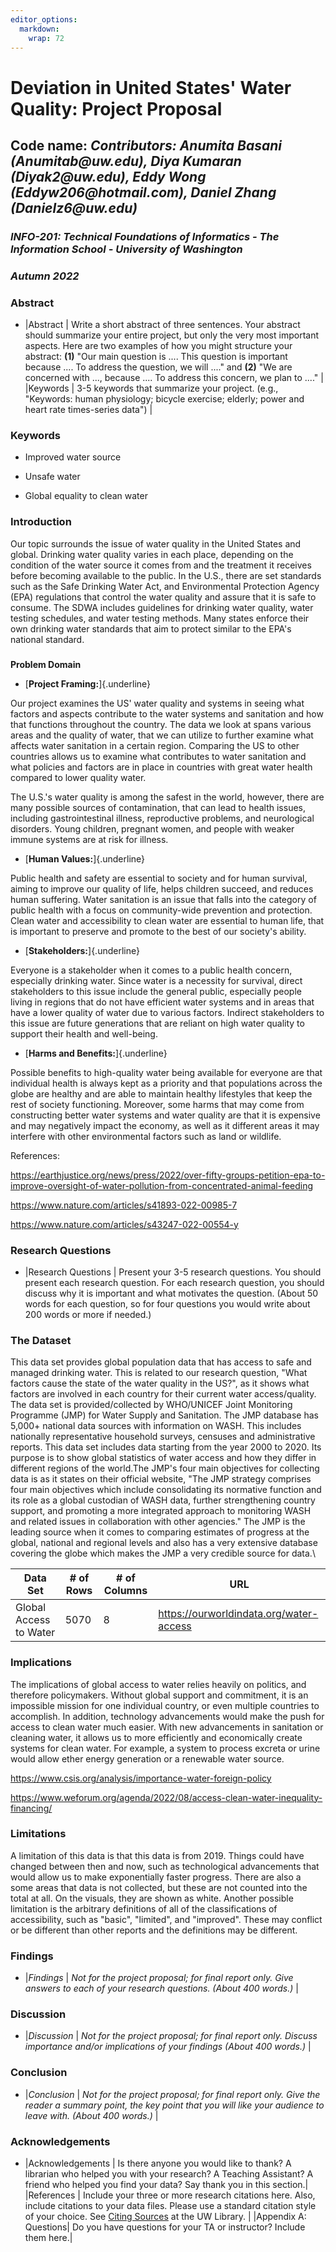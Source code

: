 ```yaml
---
editor_options: 
  markdown: 
    wrap: 72
---
```


# Deviation in United States' Water Quality: Project Proposal

## Code name: *Contributors: Anumita Basani (Anumitab\@uw.edu), Diya Kumaran   (Diyak2\@uw.edu), Eddy Wong (Eddyw206\@hotmail.com), Daniel Zhang (Danielz6\@uw.edu)*

### *INFO-201: Technical Foundations of Informatics - The Information School - University of Washington*

### *Autumn 2022*

### **Abstract**

-   \|Abstract \| Write a short abstract of three sentences. Your
    abstract should summarize your entire project, but only the very
    most important aspects. Here are two examples of how you might
    structure your abstract: **(1)** "Our main question is .... This
    question is important because .... To address the question, we will
    ...." and **(2)** "We are concerned with ..., because .... To
    address this concern, we plan to ...." \| \|Keywords \| 3-5 keywords
    that summarize your project. (e.g., "Keywords: human physiology;
    bicycle exercise; elderly; power and heart rate times-series data")
    \|

### Keywords

-   Improved water source

-   Unsafe water

-   Global equality to clean water

### Introduction

Our topic surrounds the issue of water quality in the United
States and global. Drinking water quality varies in each place,
depending on
the condition of the water source it comes from and the treatment it
receives
before becoming available to the public. In the U.S., there are set
standards
such as the Safe Drinking Water Act, and Environmental Protection Agency
(EPA)
regulations that control the water quality and assure that it is safe to
consume. The SDWA includes guidelines for drinking water quality, water
testing
schedules, and water testing methods. Many states enforce their own
drinking
water standards that aim to protect similar to the EPA\'s national
standard.

### 
**Problem Domain**

-   [**Project Framing:**]{.underline}

Our project examines the US\' water
quality and systems in seeing what factors and aspects contribute to the
water
systems and sanitation and how that functions throughout the country.
The data
we look at spans various areas and the quality of water, that we can
utilize to
further examine what affects water sanitation in a certain region.
Comparing
the US to other countries allows us to examine what contributes to water
sanitation and what policies and factors are in place in countries with
great
water health compared to lower quality water.

The U.S.\'s water quality is among
the safest in the world, however, there are many possible sources of
contamination, that can lead to health issues, including
gastrointestinal
illness, reproductive problems, and neurological disorders. Young
children,
pregnant women, and people with weaker immune systems are at risk for
illness.

-   [**Human Values:**]{.underline}

Public health and safety are essential to society and for human
survival, aiming to improve our quality of
life, helps children succeed, and reduces human suffering. Water
sanitation is
an issue that falls into the category of public health with a focus on
community-wide prevention and protection. Clean water and accessibility
to
clean water are essential to human life, that is important to preserve
and
promote to the best of our society\'s ability.

-   [**Stakeholders:**]{.underline}

Everyone is a stakeholder when it comes to a public health concern,
especially drinking water. Since water is a necessity for survival,
direct stakeholders to this issue include the general public, especially
people living in regions that do not have efficient water systems and in
areas that have a lower quality of water due to various factors.
Indirect stakeholders to this issue are future generations that are
reliant on high water quality to support their health and well-being.

-   [**Harms and Benefits:**]{.underline}

Possible benefits to high-quality
water being available for everyone are that individual health is always
kept as
a priority and that populations across the globe are healthy and are
able to
maintain healthy lifestyles that keep the rest of society functioning.
Moreover, some harms that may come from constructing better water
systems and
water quality are that it is expensive and may negatively impact the
economy,
as well as it different areas it may interfere with other environmental
factors
such as land or wildlife.

References:

<https://earthjustice.org/news/press/2022/over-fifty-groups-petition-epa-to-improve-oversight-of-water-pollution-from-concentrated-animal-feeding>

<https://www.nature.com/articles/s41893-022-00985-7>

<https://www.nature.com/articles/s43247-022-00554-y>

### Research Questions

-   \|Research Questions \| Present your 3-5 research questions. You
    should present each research question. For each research question,
    you should discuss why it is important and what motivates the
    question. (About 50 words for each question, so for four questions
    you would write about 200 words or more if needed.)

### The Dataset

This data set provides global population data that has access to safe
and managed drinking water. This is related to our research question,
\"What factors cause the state of the water quality in the US?\", as it
shows what factors are involved in each country for their current water
access/quality. The data set is provided/collected by WHO/UNICEF Joint
Monitoring Programme (JMP) for Water Supply and Sanitation. The JMP
database has 5,000+ national data sources with information on WASH. This
includes nationally representative household surveys, censuses and
administrative reports. This data set includes data starting from the
year 2000 to 2020. Its purpose is to show global statistics of water
access and how they differ in different regions of the world.The JMP\'s
four main objectives for collecting data is as it states on their
official website, \"The JMP strategy comprises four main objectives
which include consolidating its normative function and its role as a
global custodian of WASH data, further strengthening country support,
and promoting a more integrated approach to monitoring WASH and related
issues in collaboration with other agencies.\" The JMP is the leading
source when it comes to comparing estimates of progress at the global,
national and regional levels and also has a very extensive database
covering the globe which makes the JMP a very credible source for data.\

| **Data Set**           | **\# of Rows** | **\# of Columns** | **URL**                                   |
|------------------------|----------------|-------------------|-------------------------------------------|
| Global Access to Water | 5070           | 8                 | <https://ourworldindata.org/water-access> |

### Implications

The implications of global access to water relies heavily on politics,
and therefore policymakers. Without global support and commitment, it is
an impossible mission for one individual country, or even multiple
countries to accomplish. In addition, technology advancements would make
the push for access to clean water much easier. With new advancements in
sanitation or cleaning water, it allows us to more efficiently and
economically create systems for clean water. For example, a system to
process excreta or urine would allow ether energy generation or a
renewable water source.

<https://www.csis.org/analysis/importance-water-foreign-policy>

<https://www.weforum.org/agenda/2022/08/access-clean-water-inequality-financing/>

### Limitations

A limitation of this data is that this data is from 2019. Things could
have changed between then and now, such as technological advancements
that would allow us to make exponentially faster progress. There are
also a some areas that data is not collected, but these are not counted
into the total at all. On the visuals, they are shown as white. Another
possible limitation is the arbitrary definitions of all of the
classifications of accessibility, such as "basic", "limited", and
"improved". These may conflict or be different than other reports and
the definitions may be different.

### Findings

-   \|*Findings* \| *Not for the project proposal; for final report
    only. Give answers to each of your research questions. (About 400
    words.)* \|

### Discussion

-   \|*Discussion* \| *Not for the project proposal; for final report
    only. Discuss importance and/or implications of your findings (About
    400 words.)* \|

### Conclusion

-   \|*Conclusion* \| *Not for the project proposal; for final report
    only. Give the reader a summary point, the key point that you will
    like your audience to leave with. (About 400 words.)* \|

### Acknowledgements

-   \|Acknowledgements \| Is there anyone you would like to thank? A
    librarian who helped you with your research? A Teaching Assistant? A
    friend who helped you find your data? Say thank you in this
    section.\| \|References \| Include your three or more research
    citations here. Also, include citations to your data files. Please
    use a standard citation style of your choice. See [Citing
    Sources](https://guides.lib.uw.edu/research/citations) at the UW
    Library. \| \|Appendix A: Questions\| Do you have questions for your
    TA or instructor? Include them here.\|
